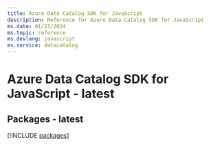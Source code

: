 ```yaml
---
title: Azure Data Catalog SDK for JavaScript
description: Reference for Azure Data Catalog SDK for JavaScript
ms.date: 01/23/2024
ms.topic: reference
ms.devlang: javascript
ms.service: datacatalog
---
```

# Azure Data Catalog SDK for JavaScript - latest
## Packages - latest
[!INCLUDE [packages](data-catalog-index.md)]